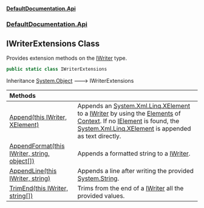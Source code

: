 #### [DefaultDocumentation\.Api](../../../index.md 'index')
### [DefaultDocumentation\.Api](../../../index.md#DefaultDocumentation.Api 'DefaultDocumentation\.Api')

## IWriterExtensions Class

Provides extension methods on the [IWriter](../IWriter/index.md 'DefaultDocumentation\.Api\.IWriter') type\.

```csharp
public static class IWriterExtensions
```

Inheritance [System\.Object](https://learn.microsoft.com/en-us/dotnet/api/system.object 'System\.Object') &#129106; IWriterExtensions

| Methods | |
| :--- | :--- |
| [Append\(this IWriter, XElement\)](Append(thisIWriter,XElement).md 'DefaultDocumentation\.Api\.IWriterExtensions\.Append\(this DefaultDocumentation\.Api\.IWriter, System\.Xml\.Linq\.XElement\)') | Appends an [System\.Xml\.Linq\.XElement](https://learn.microsoft.com/en-us/dotnet/api/system.xml.linq.xelement 'System\.Xml\.Linq\.XElement') to a [IWriter](../IWriter/index.md 'DefaultDocumentation\.Api\.IWriter') by using the [Elements](../../IGeneralContext/Elements.md 'DefaultDocumentation\.IGeneralContext\.Elements') of [Context](../IWriter/Context.md 'DefaultDocumentation\.Api\.IWriter\.Context')\. If no [IElement](../IElement/index.md 'DefaultDocumentation\.Api\.IElement') is found, the [System\.Xml\.Linq\.XElement](https://learn.microsoft.com/en-us/dotnet/api/system.xml.linq.xelement 'System\.Xml\.Linq\.XElement') is appended as text directly\. |
| [AppendFormat\(this IWriter, string, object\[\]\)](AppendFormat(thisIWriter,string,object[]).md 'DefaultDocumentation\.Api\.IWriterExtensions\.AppendFormat\(this DefaultDocumentation\.Api\.IWriter, string, object\[\]\)') | Appends a formatted string to a [IWriter](../IWriter/index.md 'DefaultDocumentation\.Api\.IWriter')\. |
| [AppendLine\(this IWriter, string\)](AppendLine(thisIWriter,string).md 'DefaultDocumentation\.Api\.IWriterExtensions\.AppendLine\(this DefaultDocumentation\.Api\.IWriter, string\)') | Appends a line after writing the provided [System\.String](https://learn.microsoft.com/en-us/dotnet/api/system.string 'System\.String')\. |
| [TrimEnd\(this IWriter, string\[\]\)](TrimEnd(thisIWriter,string[]).md 'DefaultDocumentation\.Api\.IWriterExtensions\.TrimEnd\(this DefaultDocumentation\.Api\.IWriter, string\[\]\)') | Trims from the end of a [IWriter](../IWriter/index.md 'DefaultDocumentation\.Api\.IWriter') all the provided values\. |
